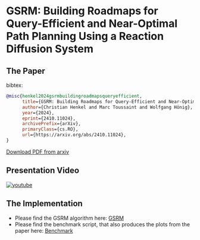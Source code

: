 # GSRM: Building Roadmaps for Query-Efficient and Near-Optimal Path Planning Using a Reaction Diffusion System

## The Paper

bibtex:

```bibtex
@misc{henkel2024gsrmbuildingroadmapsqueryefficient,
      title={GSRM: Building Roadmaps for Query-Efficient and Near-Optimal Path Planning Using a Reaction Diffusion System}, 
      author={Christian Henkel and Marc Toussaint and Wolfgang Hönig},
      year={2024},
      eprint={2410.11024},
      archivePrefix={arXiv},
      primaryClass={cs.RO},
      url={https://arxiv.org/abs/2410.11024}, 
}
```

[Download PDF from arxiv](https://arxiv.org/abs/2410.11024)

## Presentation Video
[![youtube](https://i.ytimg.com/vi/2BDIWTtHn5A/hqdefault.jpg?sqp=-oaymwEcCNACELwBSFXyq4qpAw4IARUAAIhCGAFwAcABBg==&rs=AOn4CLBnnVfrVrE4QzbeU_Ht0a5jSoHYdw)](https://youtu.be/2BDIWTtHn5A "GSRM: Building Roadmaps for Query-Efficient and Near-Optimal Path Planning Using a Reaction Diffusion System")

## The Implementation

- Please find the GSRM algorithm here: [GSRM](https://github.com/ct2034/miriam/tree/master/roadmaps/gsorm/)
- Please find the benchmark script, that also produces the plots from the paper here: [Benchmark](https://github.com/ct2034/miriam/tree/master/roadmaps/benchmark.py)
